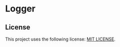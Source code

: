 # Logger

## License
This project uses the following license: [MIT LICENSE](https://github.com/ehiraa/aeri/blob/main/LICENSE.md).
